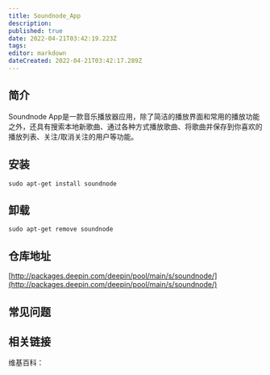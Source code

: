 ```yaml
---
title: Soundnode_App
description: 
published: true
date: 2022-04-21T03:42:19.223Z
tags: 
editor: markdown
dateCreated: 2022-04-21T03:42:17.289Z
---
```


## 简介

Soundnode App是一款音乐播放器应用，除了简洁的播放界面和常用的播放功能之外，还具有搜索本地新歌曲、通过各种方式播放歌曲、将歌曲并保存到你喜欢的播放列表、关注/取消关注的用户等功能。

## 安装

`sudo apt-get install soundnode`

## 卸载

`sudo apt-get remove soundnode`

## 仓库地址

[http://packages.deepin.com/deepin/pool/main/s/soundnode/](http://packages.deepin.com/deepin/pool/main/s/soundnode/)


## 常见问题


## 相关链接

维基百科：